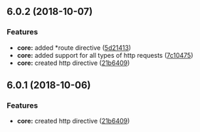 <a name="6.0.2"></a>
## 6.0.2 (2018-10-07)


### Features

* **core:** added *route directive ([5d21413](https://github.com/ngxf/platform/commit/5d21413))
* **core:** added support for all types of http requests ([7c10475](https://github.com/ngxf/platform/commit/7c10475))
* **core:** created http directive ([21b6409](https://github.com/ngxf/platform/commit/21b6409))



<a name="6.0.1"></a>
## 6.0.1 (2018-10-06)


### Features

* **core:** created http directive ([21b6409](https://github.com/ngxf/platform/commit/21b6409))



